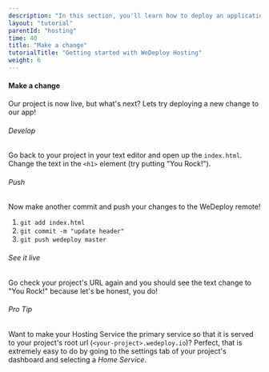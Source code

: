 ```yaml
---
description: "In this section, you'll learn how to deploy an application using WeDeploy Hosting."
layout: "tutorial"
parentId: "hosting"
time: 40
title: "Make a change"
tutorialTitle: "Getting started with WeDeploy Hosting"
weight: 6
---
```


#### Make a change

Our project is now live, but what's next? Lets try deploying a new change to our app!

###### Develop

Go back to your project in your text editor and open up the `index.html`. Change the text in the `<h1>` element (try putting "You Rock!").

###### Push

Now make another commit and push your changes to the WeDeploy remote!

1. `git add index.html`
2. `git commit -m "update header"`
3. `git push wedeploy master`

###### See it live

Go check your project's URL again and you should see the text change to "You Rock!" because let's be honest, you do!

<aside>

###### <span class="icon-16-star"></span> Pro Tip

Want to make your Hosting Service the primary service so that it is served to your project's root url (`<your-project>.wedeploy.io`)? Perfect, that is extremely easy to do by going to the settings tab of your project's dashboard and selecting a _Home Service_.

</aside>
